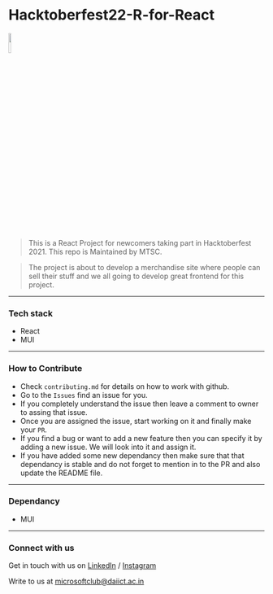 # Hacktoberfest22-R-for-React

<img src="https://res.cloudinary.com/dbvyvfe61/image/upload/v1619799241/Cicada%203301:%20Reinvented/MSTC_ffmo9v.png" width="10%">

> This is a React Project for newcomers taking part in Hacktoberfest 2021. This repo is Maintained by MTSC. 

> The project is about to develop a merchandise site where people can sell their stuff and we all going to develop great frontend for this project.

--- 

### Tech stack
- React
- MUI

---

### How to Contribute
* Check `contributing.md` for details on how to work with github.
* Go to the `Issues` find an issue for you. 
* If you completely understand the issue then leave a comment to owner to assing that issue.
* Once you are assigned the issue, start working on it and finally make your `PR`.
* If you find a bug or want to add a new feature then you can specify it by adding a new issue. We will look into it and assign it.
* If you have added some new dependancy then make sure that that dependancy is stable and do not forget to mention in to the PR and also update the README file.

---

### Dependancy
* MUI

---
  
### Connect with us
Get in touch with us on [LinkedIn](https://www.linkedin.com/in/microsoft-student-technical-club-daiict/) / [Instagram](https://www.instagram.com/mstc.daiict/)

Write to us at microsoftclub@daiict.ac.in